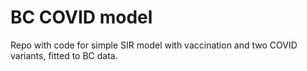 # BC COVID model

Repo with code for simple SIR model with vaccination and two COVID variants, fitted to BC data.